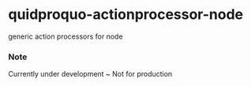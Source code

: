 # quidproquo-actionprocessor-node

generic action processors for node

### Note

Currently under development ~ Not for production
